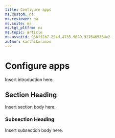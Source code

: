```yaml
---
title: Configure apps
ms.custom: na
ms.reviewer: na
ms.suite: na
ms.tgt_pltfrm: na
ms.topic: article
ms.assetid: 968ff2b7-224d-4735-9029-3276465334e2
author: karthikaraman
---
```

# Configure apps
Insert introduction here.

## Section Heading
Insert section body here.

### Subsection Heading
Insert subsection body here.

